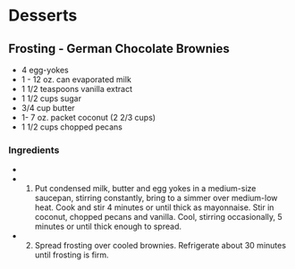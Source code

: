 # Desserts

## Frosting - German Chocolate Brownies

* 4  egg-yokes
* 1 - 12 oz. can  evaporated milk
* 1 1/2 teaspoons  vanilla extract
* 1 1/2 cups  sugar
* 3/4 cup  butter
* 1- 7 oz. packet  coconut (2 2/3 cups)
* 1 1/2 cups chopped pecans

### Ingredients

* 
* 1. Put condensed milk, butter and egg yokes in a medium-size saucepan, stirring constantly,  bring to a simmer over medium-low heat.  Cook and stir 4 minutes or until thick as mayonnaise.  Stir in coconut, chopped pecans and vanilla.  Cool, stirring occasionally, 5 minutes or until thick enough to spread.
* 2.  Spread frosting over cooled brownies.  Refrigerate about 30 minutes until frosting is firm.
